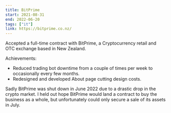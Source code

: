 ```yaml
---
title: BitPrime
start: 2021-08-31
end: 2022-06-20
tags: ["it"]
link: https://bitprime.co.nz/
---
```

Accepted a full-time contract with BitPrime, a Cryptocurrency retail and OTC exchange based in New Zealand.

Achievements:
 - Reduced trading bot downtime from a couple of times per week to occasionally every few months.
 - Redesigned and developed About page cutting design costs.

Sadly BitPrime was shut down in June 2022 due to a drastic drop in the crypto market. I held out hope BitPrime would land a contract to buy the business as a whole, but unfortunately could only secure a sale of its assets in July.